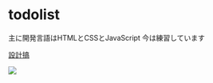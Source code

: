 # todolist

主に開発言語はHTMLとCSSとJavaScript
今は練習しています

[設計搞](https://hexschool.github.io/THE_F2E_Design/todolist/#artboard0)

![](https://i.imgur.com/0tg1aIp.png)

